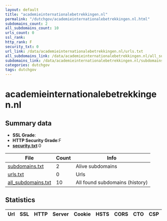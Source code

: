 ```yaml
---
layout: default
title: "academieinternationalebetrekkingen.nl"
permalink: "/dutchgov/academieinternationalebetrekkingen.nl.html"
subdomains_count: 2
all_subdomains_count: 10
urls_count: 0
ssl_rank: 
http_rank: F
security_txt: 0
url_link: /data/academieinternationalebetrekkingen.nl/urls.txt
all_subdomains_link: /data/academieinternationalebetrekkingen.nl/all_subdomains.txt
subdomains_link: /data/academieinternationalebetrekkingen.nl/subdomains.txt
categories: dutchgov
tags: dutchgov
---
```



# academieinternationalebetrekkingen.nl
## Summary data


 - **SSL Grade**:
 - **HTTP Security Grade**:F
 - **[security.txt](https://www.digitaleoverheid.nl/nieuws/standaard-security-txt-nu-verplicht-voor-overheid/)**:0


| File       | Count | Info |
|------------|-------|------|
|[subdomains.txt](/DutchGovScope/data/academieinternationalebetrekkingen.nl/subdomains.txt)|2|Alive subdomains|
|[urls.txt](/DutchGovScope/data/academieinternationalebetrekkingen.nl/urls.txt)|0|Urls|
|[all_subdomains.txt](/DutchGovScope/data/academieinternationalebetrekkingen.nl/all_subdomains.txt)|10|All found subdomains (history)|


## Statistics


| Url | SSL | HTTP | Server | Cookie | HSTS | CORS | CTO | CSP | XFO | XXP | RP |FP| Tech |Title |
|--------|-------|-------|------|------|------|------|------|------|------|------|------|------|------|------|

